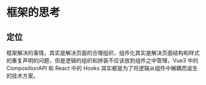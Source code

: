 # 框架的思考

## 定位

框架解决的事情，其实是解决页面的合理组织，组件化其实是解决页面结构和样式的重复声明的问题，但是逻辑的组织和拼装不应该放到组件之中管理，Vue3 中的CompositionAPI 和 React 中的 Hooks 其实都是为了将逻辑从组件中解耦而诞生的技术方案。
